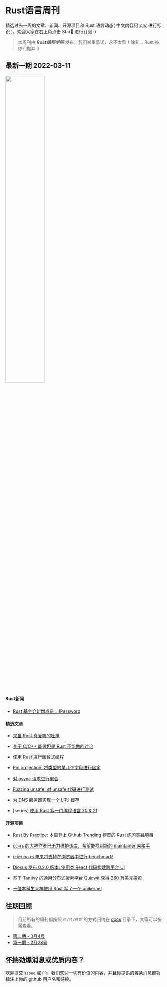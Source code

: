 # Rust语言周刊
精选过去一周的文章、新闻、开源项目和 Rust 语言动态( 中文内容用 🇨🇳 进行标识 )，欢迎大家在右上角点击 Star🌟 进行订阅 :)

> 本周刊由 **_Rust编程学院_** 发布，我们郑重承诺，永不太监！除非... Rust 被你们抛弃 :(

## 最新一期 2022-03-11


<img src="https://pic3.zhimg.com/80/v2-a6bc444e06bde6f7cc40ae673009c864_1440w.png" width="50%" />

#### Rust新闻

- [Rust 基金会新增成员：1Password](https://foundation.rust-lang.org/posts/2022-03-08-member-spotlight-1password/)


#### 精选文章

- [来自 Rust 真爱粉的吐槽](https://blog.yossarian.net/2022/03/10/Things-I-hate-about-Rust-redux)
  
- [关于 C/C++ 能做但是 Rust 不能做的讨论](https://www.reddit.com/r/rust/comments/ta2ckk/can_rust_do_every_low_level_stuff_cc_do/)

- [使用 Rust 进行函数式编程](https://kerkour.com/rust-functional-programming)

- [Pin projection: 将类型的某几个字段进行固定](https://github.com/ko-crypto/ko-crypto)

- [对 async 请求进行聚合](https://fasterthanli.me/articles/request-coalescing-in-async-rust)

- [Fuzzing unsafe: 对 unsafe 代码进行测试](https://medium.com/@adetaylor/fuzzing-unsafe-code-in-a-rust-crate-dcf3ec04d79a)

- [为 DNS 服务器实现一个 LRU 缓存](https://memo.barrucadu.co.uk/dns-cache.html)

- [series] [使用 Rust 写一门编程语言 20 & 21](https://www.youtube.com/watch?v=SGy2icp8aTI)
  
#### 开源项目

- [Rust By Practice: 本周登上 Github Trending 榜首的 Rust 练习实践项目](https://github.com/sunface/rust-by-practice)
  
- [cc-rs 的大神作者已无力维护该库，希望能找到新的 maintainer 来接手](https://github.com/alexcrichton/cc-rs/issues/663)

- [crierion.rs 未来将支持在浏览器中进行 benchmark!](https://www.tweag.io/blog/2022-03-03-criterion-rs/)

- [Dioxus 发布 0.2.0 版本: 使用类 React 代码构建跨平台 UI](https://dioxuslabs.com/blog/release-020/)

- [基于 Tantivy 的通用分布式搜索平台 Quicwit 获得 260 万美元投资](https://www.reddit.com/r/rust/comments/tazt21/quickwit_the_distributed_search_engine_built_on/)

- [一位本科生大神使用 Rust 写了一个 unikernel](https://github.com/StardustOS/stardust-oxide)



## 往期回顾

> 目前所有的周刊都按照 `年/月/日期` 的方式归纳在 [docs](./docs) 目录下，大家可以按需查看。

- [第二期 - 3月4号](./docs/2022/3月/04.md)
- [第一期 - 2月28号](./docs/2022/2月/28.md)


## 怀揣劲爆消息或优质内容？
欢迎提交 `issue` 或 `PR`，我们欢迎一切有价值的内容，并且你提供的每条消息都将标注上你的 github 用户名和链接。
